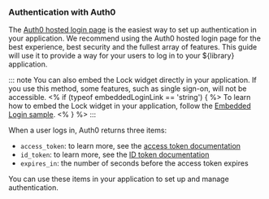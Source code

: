 ### Authentication with Auth0

The [Auth0 hosted login page](/hosted-pages/login) is the easiest way to set up authentication in your application. We recommend using the Auth0 hosted login page for the best experience, best security and the fullest array of features. This guide will use it to provide a way for your users to log in to your ${library} application.

::: note
You can also embed the Lock widget directly in your application. If you use this method, some features, such as single sign-on, will not be accessible. 
<% if (typeof embeddedLoginLink == 'string') { %>
To learn how to embed the Lock widget in your application, follow the [Embedded Login sample](${embeddedLoginLink}).
<% } %>
:::

When a user logs in, Auth0 returns three items:
* `access_token`: to learn more, see the [access token documentation](/tokens/access-token)
* `id_token`: to learn more, see the [ID token documentation](/tokens/id-token)
* `expires_in`: the number of seconds before the access token expires

You can use these items in your application to set up and manage authentication. 

